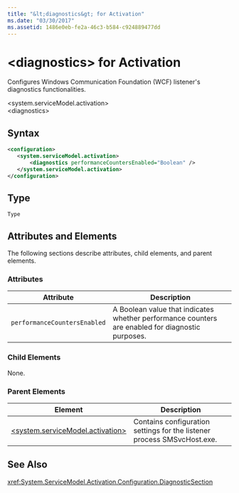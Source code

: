 ```yaml
---
title: "&lt;diagnostics&gt; for Activation"
ms.date: "03/30/2017"
ms.assetid: 1486e0eb-fe2a-46c3-b584-c924889477dd
---
```

# &lt;diagnostics&gt; for Activation
Configures Windows Communication Foundation (WCF) listener's diagnostics functionalities.  

 \<system.serviceModel.activation>  
\<diagnostics>  

## Syntax  

```xml  
<configuration>  
   <system.serviceModel.activation>  
       <diagnostics performanceCountersEnabled="Boolean" />  
   </system.serviceModel.activation>  
</configuration>  
```  

## Type  
 `Type`  

## Attributes and Elements  
 The following sections describe attributes, child elements, and parent elements.  

### Attributes  


|Attribute|Description|  
|---------------|-----------------|  
|`performanceCountersEnabled`|A Boolean value that indicates whether performance counters are enabled for diagnostic purposes.|  

### Child Elements  
 None.  

### Parent Elements  


|Element|Description|  
|-------------|-----------------|  
|[\<system.serviceModel.activation>](../../../../../docs/framework/configure-apps/file-schema/wcf/system-servicemodel-activation.md)|Contains configuration settings for the listener process SMSvcHost.exe.|  

## See Also  
 <xref:System.ServiceModel.Activation.Configuration.DiagnosticSection>
